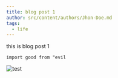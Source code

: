 ```yaml
---
title: blog post 1
author: src/content/authors/Jhon-Doe.md
tags:
  - life
---
```


this is blog post 1

`import good from "evil`

![test](/car_toy.jpg "A small car with yellow background ")
